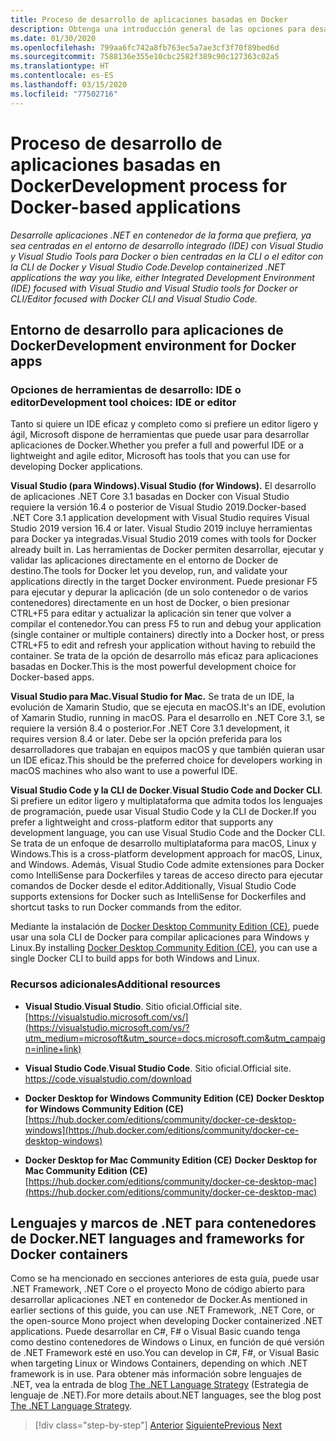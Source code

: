 ```yaml
---
title: Proceso de desarrollo de aplicaciones basadas en Docker
description: Obtenga una introducción general de las opciones para desarrollar aplicaciones basadas en Docker. Elija entre Visual Studio para Windows, Visual Studio para Mac o Visual Studio Code para la compatibilidad con varias plataformas (Windows, macOS y Linux).
ms.date: 01/30/2020
ms.openlocfilehash: 799aa6fc742a8fb763ec5a7ae3cf3f70f89bed6d
ms.sourcegitcommit: 7588136e355e10cbc2582f389c90c127363c02a5
ms.translationtype: HT
ms.contentlocale: es-ES
ms.lasthandoff: 03/15/2020
ms.locfileid: "77502716"
---
```

# <a name="development-process-for-docker-based-applications"></a><span data-ttu-id="073fb-104">Proceso de desarrollo de aplicaciones basadas en Docker</span><span class="sxs-lookup"><span data-stu-id="073fb-104">Development process for Docker-based applications</span></span>

<span data-ttu-id="073fb-105">*Desarrolle aplicaciones .NET en contenedor de la forma que prefiera, ya sea centradas en el entorno de desarrollo integrado (IDE) con Visual Studio y Visual Studio Tools para Docker o bien centradas en la CLI o el editor con la CLI de Docker y Visual Studio Code.*</span><span class="sxs-lookup"><span data-stu-id="073fb-105">*Develop containerized .NET applications the way you like, either Integrated Development Environment (IDE) focused with Visual Studio and Visual Studio tools for Docker or CLI/Editor focused with Docker CLI and Visual Studio Code.*</span></span>

## <a name="development-environment-for-docker-apps"></a><span data-ttu-id="073fb-106">Entorno de desarrollo para aplicaciones de Docker</span><span class="sxs-lookup"><span data-stu-id="073fb-106">Development environment for Docker apps</span></span>

### <a name="development-tool-choices-ide-or-editor"></a><span data-ttu-id="073fb-107">Opciones de herramientas de desarrollo: IDE o editor</span><span class="sxs-lookup"><span data-stu-id="073fb-107">Development tool choices: IDE or editor</span></span>

<span data-ttu-id="073fb-108">Tanto si quiere un IDE eficaz y completo como si prefiere un editor ligero y ágil, Microsoft dispone de herramientas que puede usar para desarrollar aplicaciones de Docker.</span><span class="sxs-lookup"><span data-stu-id="073fb-108">Whether you prefer a full and powerful IDE or a lightweight and agile editor, Microsoft has tools that you can use for developing Docker applications.</span></span>

<span data-ttu-id="073fb-109">**Visual Studio (para Windows).**</span><span class="sxs-lookup"><span data-stu-id="073fb-109">**Visual Studio (for Windows).**</span></span> <span data-ttu-id="073fb-110">El desarrollo de aplicaciones .NET Core 3.1 basadas en Docker con Visual Studio requiere la versión 16.4 o posterior de Visual Studio 2019.</span><span class="sxs-lookup"><span data-stu-id="073fb-110">Docker-based .NET Core 3.1 application development with Visual Studio requires Visual Studio 2019 version 16.4 or later.</span></span> <span data-ttu-id="073fb-111">Visual Studio 2019 incluye herramientas para Docker ya integradas.</span><span class="sxs-lookup"><span data-stu-id="073fb-111">Visual Studio 2019 comes with tools for Docker already built in.</span></span> <span data-ttu-id="073fb-112">Las herramientas de Docker permiten desarrollar, ejecutar y validar las aplicaciones directamente en el entorno de Docker de destino.</span><span class="sxs-lookup"><span data-stu-id="073fb-112">The tools for Docker let you develop, run, and validate your applications directly in the target Docker environment.</span></span> <span data-ttu-id="073fb-113">Puede presionar F5 para ejecutar y depurar la aplicación (de un solo contenedor o de varios contenedores) directamente en un host de Docker, o bien presionar CTRL+F5 para editar y actualizar la aplicación sin tener que volver a compilar el contenedor.</span><span class="sxs-lookup"><span data-stu-id="073fb-113">You can press F5 to run and debug your application (single container or multiple containers) directly into a Docker host, or press CTRL+F5 to edit and refresh your application without having to rebuild the container.</span></span> <span data-ttu-id="073fb-114">Se trata de la opción de desarrollo más eficaz para aplicaciones basadas en Docker.</span><span class="sxs-lookup"><span data-stu-id="073fb-114">This is the most powerful development choice for Docker-based apps.</span></span>

<span data-ttu-id="073fb-115">**Visual Studio para Mac.**</span><span class="sxs-lookup"><span data-stu-id="073fb-115">**Visual Studio for Mac.**</span></span> <span data-ttu-id="073fb-116">Se trata de un IDE, la evolución de Xamarin Studio, que se ejecuta en macOS.</span><span class="sxs-lookup"><span data-stu-id="073fb-116">It's an IDE, evolution of Xamarin Studio, running in macOS.</span></span> <span data-ttu-id="073fb-117">Para el desarrollo en .NET Core 3.1, se requiere la versión 8.4 o posterior.</span><span class="sxs-lookup"><span data-stu-id="073fb-117">For .NET Core 3.1 development, it requires version 8.4 or later.</span></span> <span data-ttu-id="073fb-118">Debe ser la opción preferida para los desarrolladores que trabajan en equipos macOS y que también quieran usar un IDE eficaz.</span><span class="sxs-lookup"><span data-stu-id="073fb-118">This should be the preferred choice for developers working in macOS machines who also want to use a powerful IDE.</span></span>

<span data-ttu-id="073fb-119">**Visual Studio Code y la CLI de Docker**.</span><span class="sxs-lookup"><span data-stu-id="073fb-119">**Visual Studio Code and Docker CLI**.</span></span> <span data-ttu-id="073fb-120">Si prefiere un editor ligero y multiplataforma que admita todos los lenguajes de programación, puede usar Visual Studio Code y la CLI de Docker.</span><span class="sxs-lookup"><span data-stu-id="073fb-120">If you prefer a lightweight and cross-platform editor that supports any development language, you can use Visual Studio Code and the Docker CLI.</span></span> <span data-ttu-id="073fb-121">Se trata de un enfoque de desarrollo multiplataforma para macOS, Linux y Windows.</span><span class="sxs-lookup"><span data-stu-id="073fb-121">This is a cross-platform development approach for macOS, Linux, and Windows.</span></span> <span data-ttu-id="073fb-122">Además, Visual Studio Code admite extensiones para Docker como IntelliSense para Dockerfiles y tareas de acceso directo para ejecutar comandos de Docker desde el editor.</span><span class="sxs-lookup"><span data-stu-id="073fb-122">Additionally, Visual Studio Code supports extensions for Docker such as IntelliSense for Dockerfiles and shortcut tasks to run Docker commands from the editor.</span></span>

<span data-ttu-id="073fb-123">Mediante la instalación de [Docker Desktop Community Edition (CE)](https://hub.docker.com/search/?type=edition&offering=community), puede usar una sola CLI de Docker para compilar aplicaciones para Windows y Linux.</span><span class="sxs-lookup"><span data-stu-id="073fb-123">By installing [Docker Desktop Community Edition (CE)](https://hub.docker.com/search/?type=edition&offering=community), you can use a single Docker CLI to build apps for both Windows and Linux.</span></span>

### <a name="additional-resources"></a><span data-ttu-id="073fb-124">Recursos adicionales</span><span class="sxs-lookup"><span data-stu-id="073fb-124">Additional resources</span></span>

- <span data-ttu-id="073fb-125">**Visual Studio**.</span><span class="sxs-lookup"><span data-stu-id="073fb-125">**Visual Studio**.</span></span> <span data-ttu-id="073fb-126">Sitio oficial.</span><span class="sxs-lookup"><span data-stu-id="073fb-126">Official site.</span></span> \
  [https://visualstudio.microsoft.com/vs/](https://visualstudio.microsoft.com/vs/?utm_medium=microsoft&utm_source=docs.microsoft.com&utm_campaign=inline+link)

- <span data-ttu-id="073fb-127">**Visual Studio Code**.</span><span class="sxs-lookup"><span data-stu-id="073fb-127">**Visual Studio Code**.</span></span> <span data-ttu-id="073fb-128">Sitio oficial.</span><span class="sxs-lookup"><span data-stu-id="073fb-128">Official site.</span></span> \
  <https://code.visualstudio.com/download>

- <span data-ttu-id="073fb-129">**Docker Desktop for Windows Community Edition (CE)**  </span><span class="sxs-lookup"><span data-stu-id="073fb-129">**Docker Desktop for Windows Community Edition (CE)** </span></span>\
  [https://hub.docker.com/editions/community/docker-ce-desktop-windows](https://hub.docker.com/editions/community/docker-ce-desktop-windows)

- <span data-ttu-id="073fb-130">**Docker Desktop for Mac Community Edition (CE)**  </span><span class="sxs-lookup"><span data-stu-id="073fb-130">**Docker Desktop for Mac Community Edition (CE)** </span></span>\
  [https://hub.docker.com/editions/community/docker-ce-desktop-mac](https://hub.docker.com/editions/community/docker-ce-desktop-mac)

## <a name="net-languages-and-frameworks-for-docker-containers"></a><span data-ttu-id="073fb-131">Lenguajes y marcos de .NET para contenedores de Docker</span><span class="sxs-lookup"><span data-stu-id="073fb-131">.NET languages and frameworks for Docker containers</span></span>

<span data-ttu-id="073fb-132">Como se ha mencionado en secciones anteriores de esta guía, puede usar .NET Framework, .NET Core o el proyecto Mono de código abierto para desarrollar aplicaciones .NET en contenedor de Docker.</span><span class="sxs-lookup"><span data-stu-id="073fb-132">As mentioned in earlier sections of this guide, you can use .NET Framework, .NET Core, or the open-source Mono project when developing Docker containerized .NET applications.</span></span> <span data-ttu-id="073fb-133">Puede desarrollar en C\#, F\# o Visual Basic cuando tenga como destino contenedores de Windows o Linux, en función de qué versión de .NET Framework esté en uso.</span><span class="sxs-lookup"><span data-stu-id="073fb-133">You can develop in C\#, F\#, or Visual Basic when targeting Linux or Windows Containers, depending on which .NET framework is in use.</span></span> <span data-ttu-id="073fb-134">Para obtener más información sobre lenguajes de .NET, vea la entrada de blog [The .NET Language Strategy](https://devblogs.microsoft.com/dotnet/the-net-language-strategy/) (Estrategia de lenguaje de .NET).</span><span class="sxs-lookup"><span data-stu-id="073fb-134">For more details about.NET languages, see the blog post [The .NET Language Strategy](https://devblogs.microsoft.com/dotnet/the-net-language-strategy/).</span></span>

>[!div class="step-by-step"]
><span data-ttu-id="073fb-135">[Anterior](../architect-microservice-container-applications/scalable-available-multi-container-microservice-applications.md)
>[Siguiente](docker-app-development-workflow.md)</span><span class="sxs-lookup"><span data-stu-id="073fb-135">[Previous](../architect-microservice-container-applications/scalable-available-multi-container-microservice-applications.md)
[Next](docker-app-development-workflow.md)</span></span>
